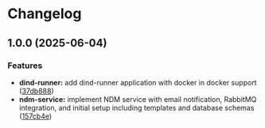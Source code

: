 # Changelog

## 1.0.0 (2025-06-04)


### Features

* **dind-runner:** add dind-runner application with docker in docker support ([37db888](https://github.com/ecoma-io/application/commit/37db888ecdd2ab15c889c091006d1f73c4247fd4))
* **ndm-service:** implement NDM service with email notification, RabbitMQ integration, and initial setup including templates and database schemas ([157cb4e](https://github.com/ecoma-io/application/commit/157cb4ec3927e676428b9c42c596bb80b49baf15))
